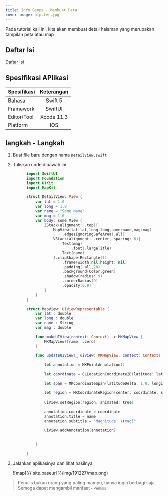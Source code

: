 ```yaml
---
title: Info Gempa - Membuat Peta
cover-image: hipster.jpg
---
```


Pada tutorial kali ini, kita akan membuat detail halaman yang merupakan tampilan peta atau map
<!--more-->


## Daftar Isi ##

[Daftar Isi](https://thengoding.com/2019/12/27/j-info-gempa-daftar-isi/)


## Spesifikasi APlikasi ##

|  Spesifikasi  | Keterangan      |
| :------------ |:---------------:|
|  Bahasa       | Swift 5         |
| Framework     | SwiftUI         |
| Editor/Tool   | Xcode 11.3      |
| Platform      | IOS             | 


## langkah - Langkah ##

1. Buat file baru dengan nama `DetailView.swift`
2. Tuliskan code dibawah ini
   
   ```swift
         import SwiftUI
         import Foundation
         import UIKit
         import MapKit

         struct DetailView: View {
             var lat = 1.0
             var long = 1.0
             var name = "Some Name"
             var mag = 1.0
             var body: some View {
                 ZStack(alignment: .top){
                     MapView(lat:lat,long:long,name:name,mag:mag)
                         .edgesIgnoringSafeArea(.all)
                     VStack(alignment: .center, spacing: 6){
                         Text(mag)
                             .font(.largeTitle)
                         Text(name)
                     }.clipShape(Rectangle())
                         .frame(width:nil,height: nil)
                         .padding(.all,20)
                         .background(Color.green)
                         .shadow(radius: 9)
                         .cornerRadius(9)
                         .opacity(0.8)
                 }
             }
         }

         struct MapView: UIViewRepresentable {
             var lat : double
             var long : double
             var name : String
             var mag : double
             
             func makeUIView(context: Context) -> MKMapView {
                 MKMapView(frame: .zero)
             }
             
             func updateUIView(_ uiView: MKMapView, context: Context) {
                 
                 let annotation = MKPointAnnotation()
                 
                 let coordinate = CLLocationCoordinate2D(latitude: lat, longitude: long)
                 
                 let span = MKCoordinateSpan(latitudeDelta: 1.0, longitudeDelta: 1.0)
                 
                 let region = MKCoordinateRegion(center: coordinate, span: span)
                 
                 uiView.setRegion(region, animated: true)
                 
                 annotation.coordinate = coordinate
                 annotation.title = name
                 annotation.subtitle = "Magnitude: \(mag)"
                 
                 uiView.addAnnotation(annotation)
                 
                 
             }
             
         }


   ```


3. Jalankan aplikasinya dan lihat hasilnya 
   
   ![map]({{ site.baseurl }}/img/191227/map.png)

>Penulis bukan orang yang paling mampu, hanya ingin berbagi saja. Semoga dapat mengambil manfaat<small> - Penulis</small>